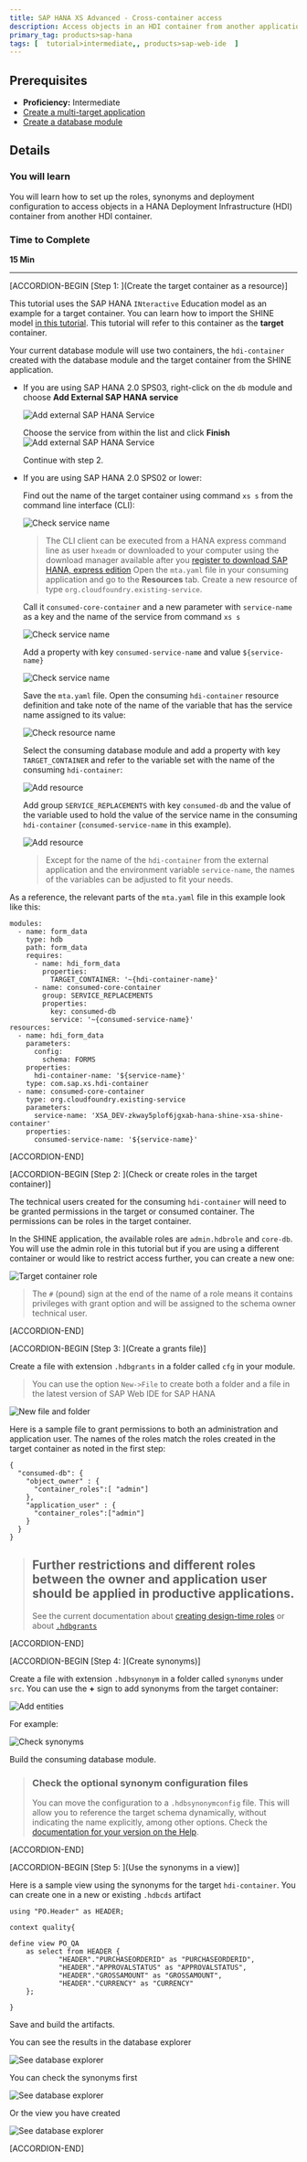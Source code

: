 ```yaml
---
title: SAP HANA XS Advanced - Cross-container access
description: Access objects in an HDI container from another application
primary_tag: products>sap-hana
tags: [  tutorial>intermediate,, products>sap-web-ide  ]
---
```


## Prerequisites  
 - **Proficiency:** Intermediate
 - [Create a multi-target application](https://developers.sap.com/tutorials/xsa-connecting-webide.html)
 - [Create a database module](https://developers.sap.com/tutorials/xsa-hdi-module.html)

## Details
### You will learn  
You will learn how to set up the roles, synonyms and deployment configuration to access objects in a HANA Deployment Infrastructure (HDI) container from another HDI container.


### Time to Complete
**15 Min**

---

[ACCORDION-BEGIN [Step 1: ](Create the target container as a resource)]

This tutorial uses the SAP HANA `INteractive` Education model as an example for a target container. You can learn how to import the SHINE model [in this tutorial](http://developers.sap.com/tutorials/xsa-ml-e2e-access-shine.html). This tutorial will refer to this container as the **target** container.

Your current database module will use two containers, the `hdi-container` created with the database module and the target container from the SHINE application.

- If you are using SAP HANA 2.0 SPS03, right-click on the `db` module and choose **Add External SAP HANA service**

  ![Add external SAP HANA Service](sps03.png)

  Choose the service from within the list and click **Finish**
  ![Add external SAP HANA Service](sps03_2.png)

  Continue with step 2.

-  If you are using  SAP HANA 2.0 SPS02 or lower:

    Find out the name of the target container using command `xs s` from the command line interface (CLI):

    ![Check service name](service.png)

    >The CLI client can be executed from a HANA express command line as user `hxeadm` or downloaded to your computer using the download manager available after you [register to download SAP HANA, express edition](https://www.sap.com/cmp/ft/crm-xu16-dat-hddedft/index.html)
      Open the `mta.yaml` file in your consuming application and go to the **Resources** tab. Create a new resource of type `org.cloudfoundry.existing-service`.

      Call it `consumed-core-container` and a new parameter with `service-name` as a key and the name of the service from command `xs s`

      ![Check service name](resource.png)

      Add a property with key `consumed-service-name` and value `${service-name}`

      ![Check service name](resource2.png)

      Save the `mta.yaml` file.  Open the consuming `hdi-container` resource definition and take note of the name of the variable that has the service name assigned to its value:

      ![Check resource name](module0.png)

      Select the consuming database module  and add a property with key `TARGET_CONTAINER` and refer to the variable set with the name of the consuming `hdi-container`:

      ![Add resource](module.png)

      Add group `SERVICE_REPLACEMENTS` with key `consumed-db` and the value of the variable used to hold the value of the service name in the consuming `hdi-container` (`consumed-service-name` in this example).

      ![Add resource](MODULE1.png)

      >Except for the name of the `hdi-container` from the external application and the environment variable `service-name`, the names of the variables can be adjusted to fit your needs.


As a reference, the relevant parts of the `mta.yaml` file in this example look like this:

```
modules:
  - name: form_data
    type: hdb
    path: form_data
    requires:
      - name: hdi_form_data
        properties:
          TARGET_CONTAINER: '~{hdi-container-name}'
      - name: consumed-core-container
        group: SERVICE_REPLACEMENTS
        properties:
          key: consumed-db
          service: '~{consumed-service-name}'
resources:
  - name: hdi_form_data
    parameters:
      config:
        schema: FORMS
    properties:
      hdi-container-name: '${service-name}'
    type: com.sap.xs.hdi-container
  - name: consumed-core-container
    type: org.cloudfoundry.existing-service
    parameters:
      service-name: 'XSA_DEV-zkway5plof6jgxab-hana-shine-xsa-shine-container'
    properties:
      consumed-service-name: '${service-name}'
```


[ACCORDION-END]

[ACCORDION-BEGIN [Step 2: ](Check or create roles in the target container)]

The technical users created for the consuming `hdi-container` will need to be granted permissions in the target or consumed container. The permissions can be roles in the target container.

In the SHINE application, the available roles are `admin.hdbrole` and `core-db`. You will use the admin role in this tutorial but if you are using a different container or would like to restrict access further, you can create a new one:

![Target container role](target.png)


>The `#` (pound) sign at the end of the name of a role means it contains privileges with grant option and will be assigned to the schema owner technical user.

[ACCORDION-END]


[ACCORDION-BEGIN [Step 3: ](Create a grants file)]

Create a file with extension `.hdbgrants` in a folder called `cfg` in your module.

> You can use the option `New->File` to create both a folder and a file in the latest version of SAP Web IDE for SAP HANA

![New file and folder](new.png)

Here is a sample file to grant permissions to both an administration and application user. The names of the roles match the roles created in the target container as noted in the first step:

```text
{
  "consumed-db": {
    "object_owner" : {
      "container_roles":[ "admin"]
    },
    "application_user" : {
      "container_roles":["admin"]
    }
  }
}

```

>## Further restrictions and different roles between the owner and application user should be applied in productive applications.
> See the current documentation about [creating design-time roles](https://help.sap.com/viewer/4505d0bdaf4948449b7f7379d24d0f0d/2.0.02/en-US/625d7733c30b4666b4a522d7fa68a550.html) or about [`.hdbgrants`](https://help.sap.com/viewer/4505d0bdaf4948449b7f7379d24d0f0d/2.0.02/en-US/f49c1f5c72ee453788bf79f113d83bf9.html)

[ACCORDION-END]

[ACCORDION-BEGIN [Step 4: ](Create synonyms)]

Create a file with extension `.hdbsynonym` in a folder called `synonyms` under `src`. You can use the **+**  sign to add synonyms from the target container:

![Add entities](synonyms.png)

For example:

![Check synonyms](synon.png)

Build the consuming database module.

> ### **Check the optional synonym configuration files**
> You can move the configuration to a `.hdbsynonymconfig` file. This will allow you to reference the target schema dynamically, without indicating the name explicitly, among other options. Check the [documentation for your version on the Help](https://help.sap.com/viewer/4505d0bdaf4948449b7f7379d24d0f0d/2.0.02/en-US/4adba34bd86544a880db8f9f1e32efb7.html).

[ACCORDION-END]

[ACCORDION-BEGIN [Step 5: ](Use the synonyms in a view)]

Here is a sample view using the synonyms for the target `hdi-container`. You can create one in a new or existing `.hdbcds` artifact

```text
using "PO.Header" as HEADER;

context quality{

define view PO_QA  
	as select from HEADER {
            "HEADER"."PURCHASEORDERID" as "PURCHASEORDERID",
            "HEADER"."APPROVALSTATUS" as "APPROVALSTATUS",
            "HEADER"."GROSSAMOUNT" as "GROSSAMOUNT",
            "HEADER"."CURRENCY" as "CURRENCY"
    };

}

```

Save and build the artifacts.

You can see the results in the database explorer

![See database explorer](explorer.png)

You can check the synonyms first

![See database explorer](db1.png)

Or the view you have created

![See database explorer](db2.png)

[ACCORDION-END]
